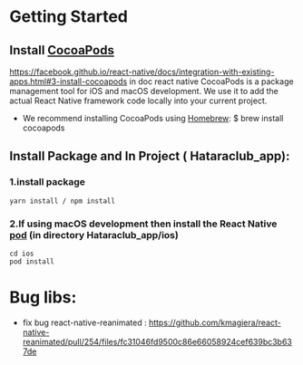 # Getting Started
## Install [CocoaPods ](https://cocoapods.org/)
https://facebook.github.io/react-native/docs/integration-with-existing-apps.html#3-install-cocoapods in doc react native 
CocoaPods is a package management tool for iOS and macOS development. We use it to add the actual React Native framework code locally into your current project.
* We recommend installing CocoaPods using [Homebrew](https://brew.sh/):
  $ brew install cocoapods

## Install Package and In Project ( Hataraclub_app):
  ### 1.install package
    yarn install / npm install 

  ### 2.If using macOS development then install the React Native [pod](https://facebook.github.io/react-native/docs/integration-with-existing-apps.html#configuring-cocoapods-dependencies) (in directory Hataraclub_app/ios)

    cd ios
    pod install

      

# Bug libs:
* fix bug react-native-reanimated : https://github.com/kmagiera/react-native-reanimated/pull/254/files/fc31046fd9500c86e66058924cef639bc3b637de